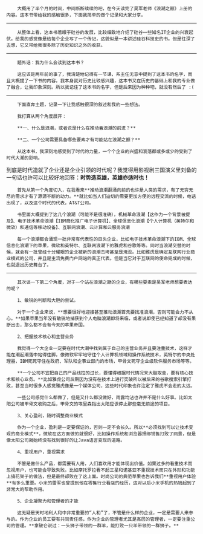 		大概用了半个月的时间，中间断断续续的吧，在今天读完了吴军老师《浪潮之巅》上册的内容。这本书带给我的感触很多，下面我简单的做个记录和大家分享。

------

		从整体上看，这本书着眼于硅谷的发展，比较细致地介绍了硅谷一些知名IT企业的兴衰起伏。给我的感觉像是给每个企业写了一个传记，这貌似是一本讲述硅谷科技史的书。但是往深了去想，它又带给我很多除了历史知识之外的收获。

----

		题外话：我为什么会读到这本书？
	
		这应该是两年前的事了，我清楚地记得有一节课，系主任无意中提到了这本书的名字，而且大概提了一下书的内容。我本身就对历史比较感兴趣，这本书又在历史的基础上和我的专业做了融合，让我印象深刻。所以我记住了这本书的名字，但是后来因为种种吧，就没有然后了 :(

-----

		下面直奔主题，记录一下让我感触很深的叙述和我的一些想法。
	
		我打算从两个角度展开：
	
		**一、什么是浪潮，或者说是什么在推动着浪潮的前进？**
	
		**二、一个公司需要具备哪些要素才有可能站在浪潮之巅？**
	
		从这本书，我深刻地感受到了时代的力量，一个个企业的兴盛和衰落都或多或少的受到了时代大潮的影响。

到底是时代造就了企业还是企业引领的时代呢？我觉得用影视剧三国演义里刘备的一句话也许可以比较好地回答：**时势造英雄，英雄亦适时也！**



		首先从第一个角度切入，在我看来**推动浪潮翻涌向前的也许是人类的需求，有了无穷无尽的需求才有了源源不断的动力。**就比如当人们迫切的需要更加方便的远程交流的时候，电话出现了，以及这个时代的代表，AT&T公司。
	
		书里面大概提到了这几个浪潮（可能不是很准确），机械革命浪潮【这作为一个背景被提及】、电子技术革命浪潮【IBM商化推广电子计算机】、全球信息化浪潮【个人计算机（英特尔和微软）和通信等移动设备】、互联网浪潮、云计算和云服务浪潮
	
		每一个浪潮都会涌现一批非常有代表性的巨头企业，比如电子技术革命浪潮下的IBM、全球信息化浪潮下的苹果，微软和英特尔、互联网浪潮下的雅虎和谷歌等等。同时当浪潮交替的时候，就会有一批曾经十分耀眼的企业被新的浪潮击垮甚至是淹没。比如雅虎是确定互联网行业商业模式的公司，并且是主流免费门户网站的真正代表。但是当它对于互联网的使命完成的时候，也就退出历史舞台了。

------

		其次谈一下第二个角度，对于一个站在浪潮之巅的企业，有哪些要素是吴军老师想要表达的呢？
	
		1、敏锐的判断和大胆的尝试。
	
		对于一个企业来说，**想要很好地迎接甚至推动浪潮首先要找准浪潮，否则可能会力不从心。**如果苹果当年没有敏锐地捕获到个人电脑浪潮即将来临，或者说即使已经知道了却没有果断出击，那么都不会有今天的苹果帝国。
	
		2、把握技术核心和主营业务
	
		我觉得一个大企业一定要在时代大潮中找到属于自己的主营业务并且要注重技术，这样才能在潮起潮落中站得住脚。像微软牢牢地守住个人计算机领域和操作系统技术，英特尔的中央处理器，IBM死死守住在政府、军队和企事业部门的市场，甲骨文死守企业级软件服务市场等等。
	
		**一个公司不宜把自己的产品线拉的过长，要懂得根据时代情况来大胆取舍，要有核心技术和核心业务。**比如雅虎公司后期因为没有在技术上进行突破所以被后来的谷歌搜索引擎打败，甚至当时很多人感觉雅虎像是一个媒体公司，这些时代印象也许注定了雅虎不会走的太远。
	
		一些公司感觉什么都做了，但是又什么都没做好，雨露均沾也许并不是什么好事。比如太阳公司被甲骨文收购之后，甲骨文的埃里森指出太阳应该停止那些毫无前途的项目。
	
		3、关心盈利，随时调整商业模式
	
		作为一个企业，盈利是一定要保证的，否则一定不会长久。所以**必须找到可以让技术变现的商业模式**，微软在这方面做的就很好，比如操作系统和浏览器捆绑销售打败了网景，但是像太阳公司就始终没有找到很好的让Java语言变现的道路。
	
		4、重视用户，重视需求
	
		不管是做什么产品，都需要有人用，人们喜欢用才能体现出价值。如果过多的看重技术而忽视用户，也可能会导致失败。比如摩托罗拉看不起三星和诺基亚不重视技术而只在外形和功能上搞花架子的做法，但是最终却败在了这上面。时尚公司的典范苹果也告诉我们**重视用户体验**有多么重要。小米的雷军也曾提到他在零售行业看店的经历，这对以后小米手机的热销起到了非常大的帮助作用。
	
		5、企业凝聚力和管理者的才能
	
		这无疑是天时地利人和中非常重要的“人和”了，不管是什么样的企业，一定是需要人来参与的。作为企业的员工要有共同责任感，作为企业的管理者尤其是高层的管理者，一定要注重公司的管理。**拿破仑说过：一头狮子带领的一群羊，能打败一只羊带领的一群狮子。**